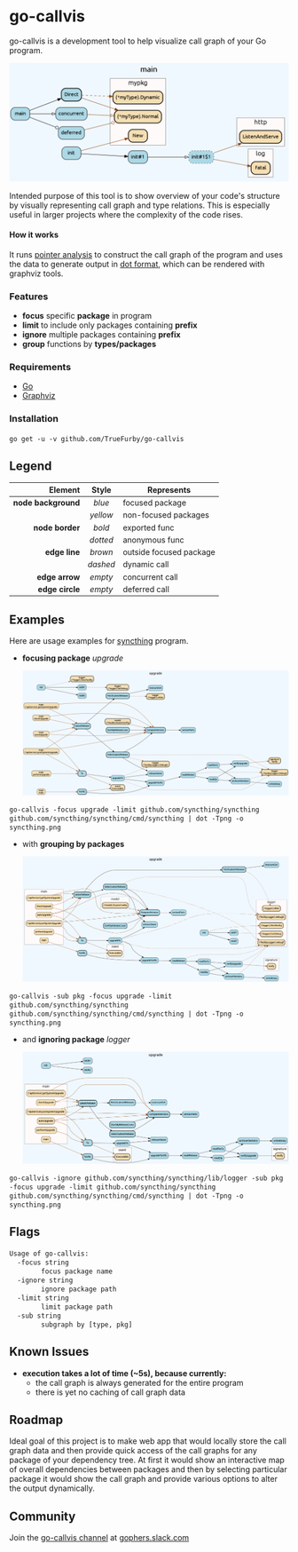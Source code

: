 # go-callvis

go-callvis is a development tool to help visualize call graph of your Go program.

![example](images/main.png)

Intended purpose of this tool is to show overview of your code's structure by visually representing call graph and type relations. This is especially useful in larger projects where the complexity of the code rises.

#### How it works

It runs [pointer analysis](https://godoc.org/golang.org/x/tools/go/pointer) to construct the call graph of the program and uses the data to generate output in [dot format](http://www.graphviz.org/content/dot-language), which can be rendered with graphviz tools.

### Features

- **focus** specific **package** in program
- **limit** to include only packages containing **prefix**
- **ignore** multiple packages containing **prefix**
- **group** functions by **types/packages**

### Requirements

* [Go](https://golang.org/dl/)
* [Graphviz](http://www.graphviz.org/Download..php)

### Installation

`go get -u -v github.com/TrueFurby/go-callvis`

## Legend

Element             | Style    | Represents
------------------: | :------: | -----------
__node background__ |  _blue_  | focused package
                    | _yellow_ | non-focused packages
    __node border__ |  _bold_  | exported func
                    | _dotted_ | anonymous func
      __edge line__ | _brown_  | outside focused package
                    | _dashed_ | dynamic call
     __edge arrow__ | _empty_  | concurrent call
    __edge circle__ | _empty_  | deferred call

## Examples

Here are usage examples for [syncthing](https://github.com/syncthing/syncthing) program.

+ **focusing package** _upgrade_

  ![syncthing example output](images/syncthing.png)
```
go-callvis -focus upgrade -limit github.com/syncthing/syncthing github.com/syncthing/syncthing/cmd/syncthing | dot -Tpng -o syncthing.png
```

+ with **grouping by packages**

  ![syncthing example output pkg](images/syncthing_pkg.png)
```
go-callvis -sub pkg -focus upgrade -limit github.com/syncthing/syncthing github.com/syncthing/syncthing/cmd/syncthing | dot -Tpng -o syncthing.png
```

+ and **ignoring package** _logger_

  ![syncthing example output ignore](images/syncthing_ignore.png)
```
go-callvis -ignore github.com/syncthing/syncthing/lib/logger -sub pkg -focus upgrade -limit github.com/syncthing/syncthing github.com/syncthing/syncthing/cmd/syncthing | dot -Tpng -o syncthing.png
```

## Flags

```
Usage of go-callvis:
  -focus string
    	focus package name
  -ignore string
    	ignore package path
  -limit string
    	limit package path
  -sub string
    	subgraph by [type, pkg]
```

## Known Issues

+ **execution takes a lot of time (~5s), because currently:**
  - the call graph is always generated for the entire program
  - there is yet no caching of call graph data

## Roadmap

Ideal goal of this project is to make web app that would locally store the call graph data and then provide quick access of the call graphs for any package of your dependency tree. At first it would show an interactive map of overall dependencies between packages and then by selecting particular package it would show the call graph and provide various options to alter the output dynamically.

## Community

Join the [go-callvis channel](https://gophers.slack.com/archives/go-callvis) at [gophers.slack.com](http://gophers.slack.com)
